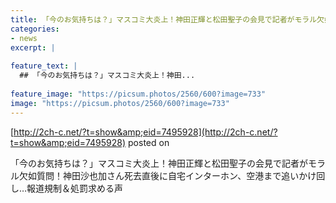 ```yaml
---
title: 「今のお気持ちは？」マスコミ大炎上！神田正輝と松田聖子の会見で記者がモラル欠如質問！神田沙也加さん死去直後に自宅インターホン、空港まで追いかけ回し…報道規制＆処罰求める声
categories:
- news
excerpt: |
  
feature_text: |
  ## 「今のお気持ちは？」マスコミ大炎上！神田...
  
feature_image: "https://picsum.photos/2560/600?image=733"
image: "https://picsum.photos/2560/600?image=733"
---
```


[http://2ch-c.net/?t=show&amp;eid=7495928](http://2ch-c.net/?t=show&amp;eid=7495928)
posted on 

<!--more-->

「今のお気持ちは？」マスコミ大炎上！神田正輝と松田聖子の会見で記者がモラル欠如質問！神田沙也加さん死去直後に自宅インターホン、空港まで追いかけ回し…報道規制＆処罰求める声
